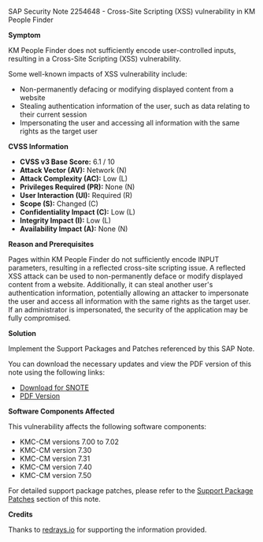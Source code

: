 SAP Security Note 2254648 - Cross-Site Scripting (XSS) vulnerability in KM People Finder

**Symptom**

KM People Finder does not sufficiently encode user-controlled inputs, resulting in a Cross-Site Scripting (XSS) vulnerability.

Some well-known impacts of XSS vulnerability include:
- Non-permanently defacing or modifying displayed content from a website
- Stealing authentication information of the user, such as data relating to their current session
- Impersonating the user and accessing all information with the same rights as the target user

**CVSS Information**

- **CVSS v3 Base Score:** 6.1 / 10
- **Attack Vector (AV):** Network (N)
- **Attack Complexity (AC):** Low (L)
- **Privileges Required (PR):** None (N)
- **User Interaction (UI):** Required (R)
- **Scope (S):** Changed (C)
- **Confidentiality Impact (C):** Low (L)
- **Integrity Impact (I):** Low (L)
- **Availability Impact (A):** None (N)

**Reason and Prerequisites**

Pages within KM People Finder do not sufficiently encode INPUT parameters, resulting in a reflected cross-site scripting issue. A reflected XSS attack can be used to non-permanently deface or modify displayed content from a website. Additionally, it can steal another user's authentication information, potentially allowing an attacker to impersonate the user and access all information with the same rights as the target user. If an administrator is impersonated, the security of the application may be fully compromised.

**Solution**

Implement the Support Packages and Patches referenced by this SAP Note.

You can download the necessary updates and view the PDF version of this note using the following links:
- [Download for SNOTE](https://notesdownloads.sap.com/note/0040000018223872017)
- [PDF Version](https://userapps.support.sap.com/sap/support/sfm/notes/print/0002254648?language=en-US&token=04938645833002EDFFC10D5E49ED8D24)

**Software Components Affected**

This vulnerability affects the following software components:
- KMC-CM versions 7.00 to 7.02
- KMC-CM version 7.30
- KMC-CM version 7.31
- KMC-CM version 7.40
- KMC-CM version 7.50

For detailed support package patches, please refer to the [Support Package Patches](https://me.sap.com/sap/support/notes/edit/0002254648) section of this note.

**Credits**

Thanks to [redrays.io](https://redrays.io) for supporting the information provided.